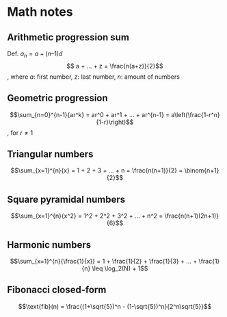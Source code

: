 # Math notes
## Arithmetic progression sum
Def. $a_n = a + (n–1)d$
$$ a + ... + z = \frac{n(a+z)}{2}$$
, where $a$: first number, $z$: last number, $n$: amount of numbers

## Geometric progression
$$\sum_{n=0}^{n-1}{ar^k} = ar^0 + ar^1 + ... + ar^{n-1} = a\left(\frac{1-r^n}{1-r}\right)$$
, for $r \neq 1$

## Triangular numbers
$$\sum_{x=1}^{n}{x} = 1 + 2 + 3 + ... + n = \frac{n(n+1)}{2} = \binom{n+1}{2}$$

## Square pyramidal numbers
$$\sum_{x=1}^{n}{x^2} = 1^2 + 2^2 + 3^2 + ... + n^2 = \frac{n(n+1)(2n+1)}{6}$$

## Harmonic numbers
$$\sum_{x=1}^{n}{\frac{1}{x}} = 1 + \frac{1}{2} + \frac{1}{3} + ... + \frac{1}{n} \leq \log_2(N) + 1$$

## Fibonacci closed-form
$$\text{fib}(n) = \frac{(1+\sqrt{5})^n - (1-\sqrt{5})^n}{2^n\sqrt{5}}$$
